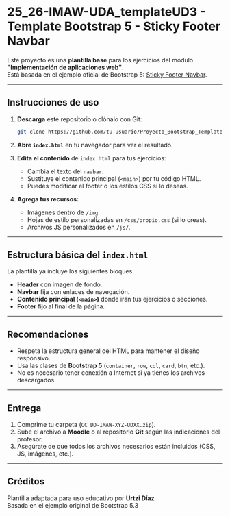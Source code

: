 # 25_26-IMAW-UDA_templateUD3 - Template Bootstrap 5 - Sticky Footer Navbar

Este proyecto es una **plantilla base** para los ejercicios del módulo
**"Implementación de aplicaciones web"**.\
Está basada en el ejemplo oficial de Bootstrap 5: [Sticky Footer
Navbar](https://getbootstrap.com/docs/5.3/examples/sticky-footer-navbar/).

---

## Instrucciones de uso

1.  **Descarga** este repositorio o clónalo con Git:

    ``` bash
    git clone https://github.com/tu-usuario/Proyecto_Bootstrap_Template.git
    ```

2.  **Abre `index.html`** en tu navegador para ver el resultado.

3.  **Edita el contenido** de `index.html` para tus ejercicios:

    -   Cambia el texto del `navbar`.
    -   Sustituye el contenido principal (`<main>`) por tu código HTML.
    -   Puedes modificar el footer o los estilos CSS si lo deseas.

4.  **Agrega tus recursos:**

    -   Imágenes dentro de `/img`.
    -   Hojas de estilo personalizadas en `/css/propio.css` (si lo
        creas).
    -   Archivos JS personalizados en `/js/`.

---

## Estructura básica del `index.html`

La plantilla ya incluye los siguientes bloques:

- **Header** con imagen de fondo.
- **Navbar** fija con enlaces de navegación.
- **Contenido principal (`<main>`)** donde irán tus ejercicios o secciones.
- **Footer** fijo al final de la página.

---

## Recomendaciones

-   Respeta la estructura general del HTML para mantener el diseño
    responsivo.
-   Usa las clases de **Bootstrap 5** (`container`, `row`, `col`,
    `card`, `btn`, etc.).
-   No es necesario tener conexión a Internet si ya tienes los archivos
    descargados.

---

## Entrega

1. Comprime tu carpeta (`CC_DD-IMAW-XYZ-UDXX.zip`).
2. Sube el archivo a **Moodle** o al repositorio **Git** según las indicaciones del profesor.
3. Asegúrate de que todos los archivos necesarios están incluidos (CSS, JS, imágenes, etc.).

---

## Créditos

Plantilla adaptada para uso educativo por **Urtzi Díaz**\
Basada en el ejemplo original de Bootstrap 5.3
